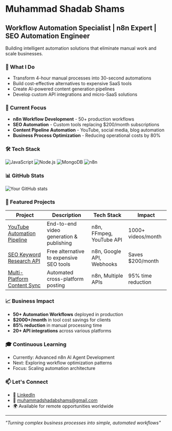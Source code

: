 # Muhammad Shadab Shams
## Workflow Automation Specialist | n8n Expert | SEO Automation Engineer

Building intelligent automation solutions that eliminate manual work and scale businesses.

### 🚀 What I Do
- Transform 4-hour manual processes into 30-second automations
- Build cost-effective alternatives to expensive SaaS tools
- Create AI-powered content generation pipelines
- Develop custom API integrations and micro-SaaS solutions

### 💼 Current Focus
- **n8n Workflow Development** - 50+ production workflows
- **SEO Automation** - Custom tools replacing $200/month subscriptions
- **Content Pipeline Automation** - YouTube, social media, blog automation
- **Business Process Optimization** - Reducing operational costs by 80%

### 🛠️ Tech Stack
![JavaScript](https://img.shields.io/badge/-JavaScript-F7DF1E?style=flat&logo=javascript&logoColor=black)
![Node.js](https://img.shields.io/badge/-Node.js-339933?style=flat&logo=node.js&logoColor=white)
![MongoDB](https://img.shields.io/badge/-MongoDB-47A248?style=flat&logo=mongodb&logoColor=white)
![n8n](https://img.shields.io/badge/-n8n-EA4B71?style=flat&logo=n8n&logoColor=white)

### 📊 GitHub Stats
![Your GitHub stats](https://github-readme-stats.vercel.app/api?username=ShadabShams&show_icons=true&theme=dark)

### 🎯 Featured Projects
| Project | Description | Tech Stack | Impact |
|---------|-------------|------------|---------|
| [YouTube Automation Pipeline](./n8n-automation-workflows/youtube-pipeline) | End-to-end video generation & publishing | n8n, FFmpeg, YouTube API | 1000+ videos/month |
| [SEO Keyword Research API](./seo-automation-suite/keyword-generator) | Free alternative to expensive SEO tools | n8n, Google API, Webhooks | Saves $200/month |
| [Multi-Platform Content Sync](./micro-saas-automations/content-sync) | Automated cross-platform posting | n8n, Multiple APIs | 95% time reduction |

### 📈 Business Impact
- **50+ Automation Workflows** deployed in production
- **$2000+/month** in tool cost savings for clients
- **85% reduction** in manual processing time
- **20+ API integrations** across various platforms

### 🎓 Continuous Learning
- Currently: Advanced n8n AI Agent Development
- Next: Exploring workflow optimization patterns
- Focus: Scaling automation architecture

### 📫 Let's Connect
- 💼 [LinkedIn](https://www.linkedin.com/in/muhammad-shadab-shams-8b07132b6)
- 📧 muhammadshadabshams@gmail.com
- 🌍 Available for remote opportunities worldwide

---
*"Turning complex business processes into simple, automated workflows"*
